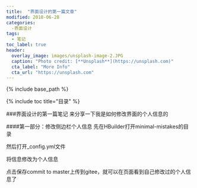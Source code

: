 ```yaml
---
title:  "界面设计的第一篇文章"
modified: 2018-06-28 
categories: 
  -界面设计
tags:
  - 笔记
toc_label: true
header:
  overlay_image: images/unsplash-image-2.JPG
  caption: "Photo credit: [**Unsplash**](https://unsplash.com)"
  cta_label: "More Info"
  cta_url: "https://unsplash.com"
---
```


{% include base_path %}

{% include toc title="目录" %}


###界面设计的第一篇笔记
来分享一下我是如何修改界面的个人信息的

####第一部分：修改侧边栏个人信息
先在HBuilder打开minimal-mistakes的目录


然后打开_config.yml文件






将信息修改为个人信息





点击保存commit to master上传到gitee，就可以在页面看到自己修改过的个人信息了




